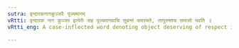 ```yaml
---
sutra: वृन्दारकनागकुञ्जरैः पूज्यमानम्
vRtti: वृन्दारक नाग कुञ्जर इत्येतैः सह पूज्यमानवाचि सुबन्तं समस्यते, तत्पुरुषश्च समासो भवति ॥
vRtti_eng: A case-inflected word denoting object deserving of respect is compounded with the words _vrindáraka_ 'eminent,' _nága_ 'serpent or elephant,' _kuħjara_  'elephant'; and the compound is _Tat-purusha_.

---
```

